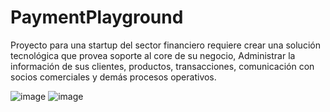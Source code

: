 # PaymentPlayground

Proyecto para una startup del sector financiero requiere crear una solución tecnológica que provea soporte al core de su negocio, Administrar la información de sus clientes, productos, transacciones, comunicación con socios comerciales y demás procesos operativos.

![image](https://github.com/user-attachments/assets/a3a82f4b-153d-4546-acb0-ef4cb88adb8f)
![image](https://github.com/user-attachments/assets/4ebc3648-b98e-4dde-893f-b9dcebd7d01b)

